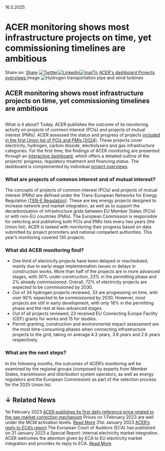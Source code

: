16.5.2025
# ACER monitoring shows most infrastructure projects on time, yet commissioning timelines are ambitious
Share on: [Share](https://www.addtoany.com/share#url=https%3A%2F%2Fwww.acer.europa.eu%2Fnews%2Facer-monitoring-shows-most-infrastructure-projects-time-yet-commissioning-timelines-are-ambitious&title=ACER%20monitoring%20shows%20most%20infrastructure%20projects%20on%20time%2C%20yet%20commissioning%20timelines%20are%20ambitious)
[![Twitter](https://www.acer.europa.eu/sites/default/files/bluesky.svg)](https://www.acer.europa.eu/#bluesky)[![Linkedin](https://www.acer.europa.eu/sites/default/files/linkedin.svg)](https://www.acer.europa.eu/#linkedin)[![mailTo](https://www.acer.europa.eu/sites/default/files/copy-url.png)](https://www.acer.europa.eu/#copy_link)
[ACER's dashboard ](https://www.acer.europa.eu/media/charts/PCIs-and-PMIs-monitoring-2025)
[Projects overviews ](https://www.acer.europa.eu/sites/default/files/documents/Publications/ACER-Projects-overviews-PCI-PMI-2025.pdf)
Image
![Hydrogen transportation pipe and wind turbines](https://www.acer.europa.eu/sites/default/files/styles/main_images_news_and_pages_little_/public/2025-05/PCI-PMI-monitoring-2025_2.jpg?itok=7hP1jejN)
## ACER monitoring shows most infrastructure projects on time, yet commissioning timelines are ambitious
## 
What is it about?
Today, ACER publishes the outcome of its monitoring activity on projects of common interest (PCIs) and projects of mutual interest (PMIs). 
ACER assessed the status and progress of projects [included in the first Union list of PCIs and PMIs (2024)](https://eur-lex.europa.eu/legal-content/EN/TXT/?uri=CELEX%3A32024R1041&qid=1712586379310). These projects cover electricity, hydrogen, carbon dioxide, electrolysers and gas infrastructure categories. 
For the first time, the findings of ACER monitoring are presented through an [interactive dashboard](https://www.acer.europa.eu/media/charts/PCIs-and-PMIs-monitoring-2025), which offers a detailed outline of the projects’ progress, regulatory treatment and financing status. The dashboard is complemented by individual [project overviews](https://www.acer.europa.eu/sites/default/files/documents/Publications/ACER-Projects-overviews-PCI-PMI-2025.pdf).
### **What are projects of common interest and of mutual interest?**
The concepts of projects of common interest (PCIs) and projects of mutual interest (PMIs) are defined under the Trans-European Networks for Energy Regulation ([TEN-E Regulation](https://eur-lex.europa.eu/legal-content/EN/TXT/?uri=uriserv%3AOJ.L_.2022.152.01.0045.01.ENG&toc=OJ%3AL%3A2022%3A152%3ATOC)). These are key energy projects designed to increase network and market integration, as well as to support the decarbonisation of infrastructure grids between EU Member States (PCIs) or with non-EU countries (PMIs).
The European Commission is responsible for selecting and publishing both PCIs and PMIs lists every two years (the Union list). ACER is tasked with monitoring their progress based on data submitted by project promoters and national competent authorities. This year’s monitoring covered 130 projects. 
### **What did ACER monitoring find?**
  * One third of electricity projects have been delayed or rescheduled, mainly due to early-stage implementation issues or delays in construction works. More than half of the projects are in more advanced stages, with 30% under construction, 23% in the permitting phase and 2% already commissioned. Overall, 72% of electricity projects are expected to be commissioned by 2030. 
  * Out of 34 hydrogen projects reviewed, 33 are progressing on time, with over 90% expected to be commissioned by 2030. However, most projects are still in early development, with only 18% in the permitting phase and the rest at less-advanced stages.
  * Out of all projects reviewed, 23 received EU Connecting Europe Facility (CEF) grants for works and 15 for studies.
  * Permit granting, construction and environmental impact assessment are the most time-consuming phases when connecting infrastructure projects to the grid, taking on average 4.3 years, 3.8 years and 2.6 years respectively.


### **What are the next steps?**
In the following months, the outcomes of ACER’s monitoring will be examined by the regional groups (composed by experts from Member States, transmission and distribution system operators, as well as energy regulators and the European Commission) as part of the selection process for the 2025 Union list. 
## ↓ Related News
1st February 2023 
[ACER publishes its first daily reference price related to the gas market correction mechanism](https://www.acer.europa.eu/news/acer-publishes-its-first-daily-reference-price-related-gas-market-correction-mechanism)
Prices on 1 February 2023 are well under the MCM activation levels. 
[Read More](https://www.acer.europa.eu/news/acer-publishes-its-first-daily-reference-price-related-gas-market-correction-mechanism)
31st January 2023 
[ACER’s reply to ECA’s report](https://www.acer.europa.eu/news/acers-reply-ecas-report-0)
The European Court of Auditors (ECA) has published on 31 January 2023 a Special Report: Internal electricity market integration. ACER welcomes the attention given by ECA to EU electricity market integration and provides its reply to ECA. 
[Read More](https://www.acer.europa.eu/news/acers-reply-ecas-report-0)
[](https://www.acer.europa.eu/news/acer-monitoring-shows-most-infrastructure-projects-time-yet-commissioning-timelines-are-ambitious)
